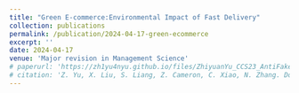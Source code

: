 ```yaml
---
title: "Green E-commerce:Environmental Impact of Fast Delivery"
collection: publications
permalink: /publication/2024-04-17-green-ecommerce
excerpt: ''
date: 2024-04-17
venue: 'Major revision in Management Science'
# paperurl: 'https://zh1yu4nyu.github.io/files/ZhiyuanYu_CCS23_AntiFake.pdf'
# citation: 'Z. Yu, X. Liu, S. Liang, Z. Cameron, C. Xiao, N. Zhang. Don’t Listen To Me: Understanding and Exploring Jailbreak Prompts of Large Language Models. In Proceedings of the 33rd USENIX Security Symposium 2024. USENIX Association.'
---
```



<!-- [Download paper here](https://zh1yu4nyu.github.io/files/ZhiyuanYu_CCS23_AntiFake.pdf) -->

<!-- Recommended citation: Z. Yu, X. Liu, S. Liang, Z. Cameron, C. Xiao, N. Zhang. Don’t Listen To Me: Understanding and Exploring Jailbreak Prompts of Large Language Models. In Proceedings of the 33rd USENIX Security Symposium 2024. USENIX Association. -->
